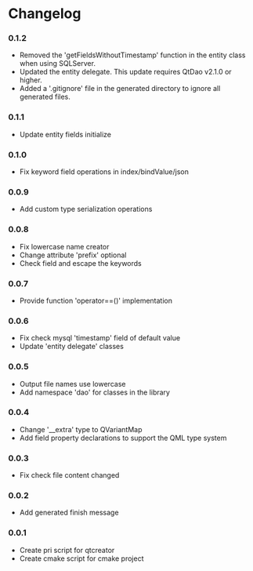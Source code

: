 # Changelog

### 0.1.2
- Removed the 'getFieldsWithoutTimestamp' function in the entity class when using SQLServer.
- Updated the entity delegate. This update requires QtDao v2.1.0 or higher.
- Added a '.gitignore' file in the generated directory to ignore all generated files.

### 0.1.1
- Update entity fields initialize

### 0.1.0
- Fix keyword field operations in index/bindValue/json

### 0.0.9
- Add custom type serialization operations

### 0.0.8
- Fix lowercase name creator
- Change attribute 'prefix' optional
- Check field and escape the keywords

### 0.0.7
- Provide function 'operator==()' implementation

### 0.0.6
- Fix check mysql 'timestamp' field of default value
- Update 'entity delegate' classes

### 0.0.5
- Output file names use lowercase
- Add namespace 'dao' for classes in the library

### 0.0.4
- Change '__extra' type to QVariantMap
- Add field property declarations to support the QML type system

### 0.0.3
- Fix check file content changed

### 0.0.2
- Add generated finish message

### 0.0.1
- Create pri script for qtcreator
- Create cmake script for cmake project